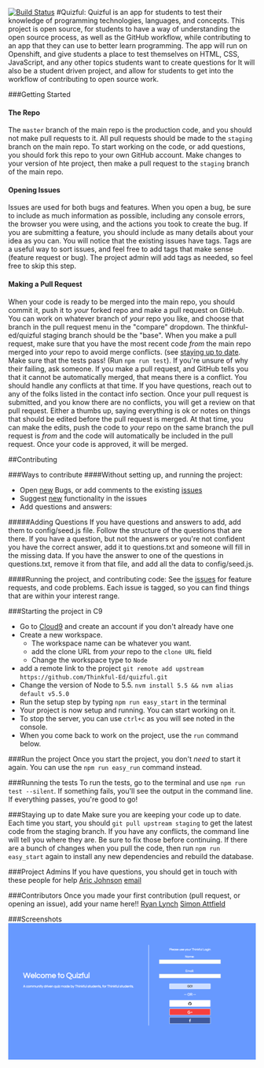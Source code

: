 [![Build Status](https://travis-ci.org/aric87/quizful.svg)](https://travis-ci.org/thinkful-ed/quizful)
#Quizful:
Quizful is an app for students to test their knowledge of programming technologies, languages, and concepts.
This project is open source, for students to have a way of understanding the open source process, as well as the GitHub workflow, while contributing to an app that they can use to better learn programming.
The app will run on Openshift, and give students a place to test themselves on HTML, CSS, JavaScript, and any other topics students want to create questions for
It will also be a student driven project, and allow for students to get into the workflow of contributing to open source work.

###Getting Started
#### The Repo
The `master` branch of the main repo is the production code, and you should not make pull requests to it. All pull requests should be made to the `staging` branch on the main repo.
To start working on the code, or add questions, you should fork this repo to your own GitHub account. Make changes to your version of hte project, then make a pull request to the `staging` branch of the main repo.

#### Opening Issues
Issues are used for both bugs and features. When you open a bug, be sure to include as much information as possible, including any console errors, the browser you were using, and the actions you took to create the bug.
If you are submitting a feature, you should include as many details about your idea as you can.
You will notice that the existing issues have tags. Tags are a useful way to sort issues, and feel free to add tags that make sense (feature request or bug). The project admin will add tags as needed, so feel free to skip this step.

#### Making a Pull Request
When your code is ready to be merged into the main repo, you should commit it, push it to _your_ forked repo and make a pull request on GitHub. You can work on whatever branch of _your_ repo you like, and choose that branch in the pull request menu in the "compare" dropdown. The thinkful-ed/quizful staging branch should be the "base".
When you make a pull request, make sure that you have the most recent code _from_ the main repo merged into _your_ repo to avoid merge conflicts. (see [staying up to date](#staying-up-to-date).
Make sure that the tests pass! (Run `npm run test`). If you're unsure of why their failing, ask someone.
If you make a pull request, and GitHub tells you that it cannot be automatically merged, that means there is a conflict. You should handle any conflicts at that time. If you have questions, reach out to any of the folks listed in the contact info section.
Once your pull request is submitted, and you know there are no conflicts, you will get a review on that pull request. Either a thumbs up, saying everything is ok or notes on things that should be edited before the pull request is merged. At that time, you can make the edits, push the code to _your_ repo on the same branch the pull request is _from_ and the code will automatically be included in the pull request.
Once your code is approved, it will be merged.

##Contributing

###Ways to contribute
####Without setting up, and running the project:
- Open [new](https://github.com/Thinkful-Ed/quizful/issues/new) Bugs, or add comments to the existing [issues](https://github.com/thinkful-ed/quizful/issues)
- Suggest [new](https://github.com/Thinkful-Ed/quizful/issues/new) functionality in the issues
- Add questions and answers:

#####Adding Questions
If you have questions and answers to add, add them to config/seed.js file. Follow the structure of the questions that are there.
If you have a question, but not the answers or you're not confident you have the correct answer, add it to questions.txt and someone will fill in the missing data.
If you have the answer to one of the questions in questions.txt, remove it from that file, and add all the data to config/seed.js.

####Running the project, and contributing code:
See the [issues](https://github.com/thinkful-ed/quizful/issues) for feature requests, and code problems. Each issue is tagged, so you can find things that are within your interest range.

###Starting the project in C9
- Go to [Cloud9](https://c9.io) and create an account if you don't already have one
- Create a new workspace.  
    - The workspace name can be whatever you want.
    -  add the clone URL from _your_ repo to the `clone URL` field
    -  Change the workspace type to `Node`
- add a remote link to the project `git remote add upstream https://github.com/Thinkful-Ed/quizful.git`
- Change the version of Node to 5.5. `nvm install 5.5 && nvm alias default v5.5.0 `
- Run the setup step by typing `npm run easy_start` in the terminal
- Your project is now setup and running. You can start working on it.
- To stop the server, you can use `ctrl+c` as you will see noted in the console.
- When you come back to work on the project, use the `run` command below.

###Run the project
Once you start the project, you don't _need_ to start it again.
You can use the `npm run easy_run` command instead.

###Running the tests
To run the tests, go to the terminal and use `npm run test --silent`. If something fails, you'll see the output in the command line. If everything passes, you're good to go!

###Staying up to date
Make sure you are keeping your code up to date.
Each time you start, you should `git pull upstream staging` to get the latest code from the staging branch.
If you have any conflicts, the command line will tell you where they are. Be sure to fix those before continuing.
If there are a bunch of changes when you pull the code, then run `npm run easy_start` again to install any new dependencies and rebuild the database.

###Project Admins
If you have questions, you should get in touch with these people for help
[Aric Johnson](https://github.com/aric87) [email](mailto:aric@thinkful.com)


###Contributors
Once you made your first contribution (pull request, or opening an issue), add your name here!!
[Ryan Lynch](https://github.com/shiftyp)
[Simon Attfield](https://github.com/OoogleBoogle)

###Screenshots
![Login Page](screenshots/login-page.png?raw=true "Login Page")

